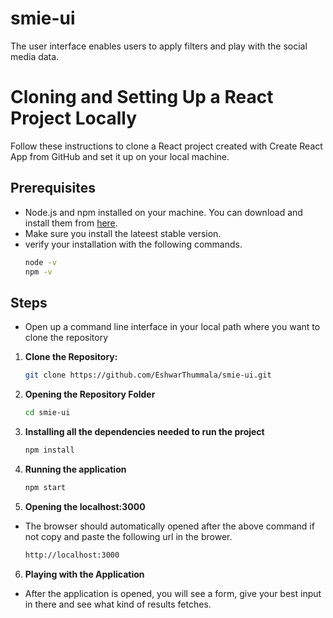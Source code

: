 # smie-ui
The user interface enables users to apply filters and play with the social media data.

# Cloning and Setting Up a React Project Locally

Follow these instructions to clone a React project created with Create React App from GitHub and set it up on your local machine.

## Prerequisites
- Node.js and npm installed on your machine. You can download and install them from [here](https://nodejs.org/).
- Make sure you install the lateest stable version.
- verify your installation with the following commands.
    ```bash
    node -v
    npm -v
    ```

## Steps
- Open up a command line interface in your local path where you want to clone the repository

1. **Clone the Repository:**
   ```bash
   git clone https://github.com/EshwarThummala/smie-ui.git
   ```

2. **Opening the Repository Folder**
   ```bash
   cd smie-ui
   ```

3. **Installing all the dependencies needed to run the project**
    ```bash
    npm install
    ```

4. **Running the application**
    ```bash
    npm start
    ```

5. **Opening the localhost:3000**
- The browser should automatically opened after the above command if not copy and paste the following url in the brower.
    ```bash
    http://localhost:3000
    ```

6. **Playing with the Application**
- After the application is opened, you will see a form, give your best input in there and see what kind of results fetches.